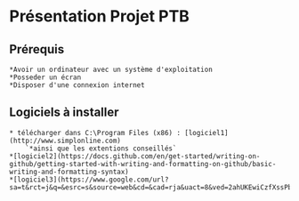 # Présentation Projet PTB
## Prérequis
    *Avoir un ordinateur avec un système d'exploitation
    *Posseder un écran
    *Disposer d'une connexion internet

## Logiciels à installer
    * télécharger dans C:\Program Files (x86) : [logiciel1](http://www.simplonline.com)
        `*ainsi que les extentions conseillés`
    *[logiciel2](https://docs.github.com/en/get-started/writing-on-github/getting-started-with-writing-and-formatting-on-github/basic-writing-and-formatting-syntax)
    *[logiciel3](https://www.google.com/url?sa=t&rct=j&q=&esrc=s&source=web&cd=&cad=rja&uact=8&ved=2ahUKEwiCzfXssPb5AhUFOnoKHT0YC9MQyCl6BAgQEAM&url=https%3A%2F%2Fwww.youtube.com%2Fwatch%3Fv%3DdQw4w9WgXcQ&usg=AOvVaw0aHtehaphMhOCAkCydRLZU)
